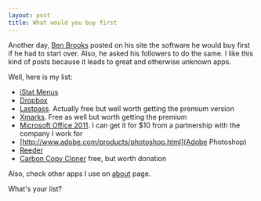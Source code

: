 ```yaml
---
layout: post
title: What would you buy first
---
```


Another day, [Ben Brooks](http://brooksreview.net/2011/05/buy-first/) posted on his site the software he would buy first if he had to start over. Also, he asked his followers to do the same. I like this kind of posts because it leads to great and otherwise unknown apps. 

Well, here is my list:

* [iStat Menus](http://bjango.com/mac/istatmenus/)
* [Dropbox](http://www.dropbox.com)
* [Lastpass](http://www.lastpass.com). Actually free but well worth getting the premium version
* [Xmarks](http://www.xmarks.com). Free as well but worth getting the premium
* [Microsoft Office 2011](http://www.microsoft.com/mac). I can get it for $10 from a partnership with the company I work for
* [http://www.adobe.com/products/photoshop.html](Adobe Photoshop)
* [Reeder](http://madeatgloria.com/brewery/silvio/reeder)
* [Carbon Copy Cloner](www.bombich.com/software/ccc.html) free, but worth donation

Also, check other apps I use on [about](http://carlosedp.com/about) page.

What's your list?

